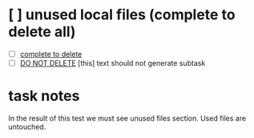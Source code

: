 # [ ] unused local files (complete to delete all)
- [ ] [complete to delete](./main.files/unused.txt)
- [ ] [DO NOT DELETE](./main.files/used.txt)
[this] text should not generate subtask

# task notes
In the result of this test we must see unused files section.
Used files are untouched.
